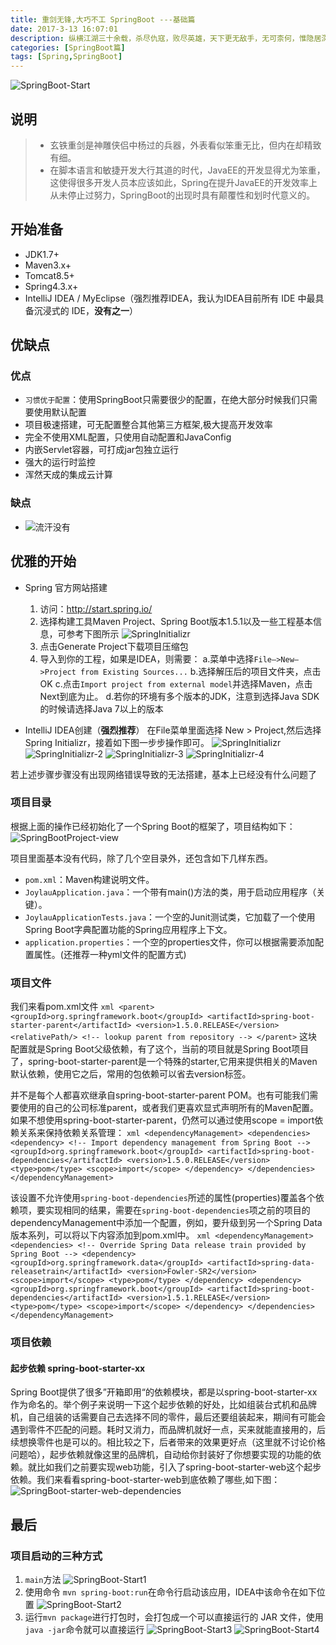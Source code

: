 ```yaml
---
title: 重剑无锋,大巧不工 SpringBoot ---基础篇
date: 2017-3-13 16:07:01
description: 纵横江湖三十余载，杀尽仇寇，败尽英雄，天下更无敌手，无可柰何，惟隐居深谷，以雕为友。呜呼，生平求一敌手而不可得，诚寂寥难堪也。</br>第一柄剑长四尺，锋利无比，剑下石片下写着：「凌厉刚猛，无坚不摧，弱冠前以之与河朔群雄争锋。」</br>第二片石片上没有剑，下面写着：「紫薇软剑，三十岁前所用，误伤义士不祥，悔恨无已，乃弃之深谷。」</br>第三柄武器：「重剑无锋，大巧不工。四十岁前恃之横行天下。」</br>第四柄木剑，石片上文字道：「四十岁之后不滞于物，草木竹石均可为剑。自此精进，渐入无剑胜有剑之境。」
categories: [SpringBoot篇]
tags: [Spring,SpringBoot]
---
```


<!-- more -->
![SpringBoot-Start](//image.joylau.cn/blog/springbootstart.png)

## 说明
> - 玄铁重剑是神雕侠侣中杨过的兵器，外表看似笨重无比，但内在却精致有细。
> - 在脚本语言和敏捷开发大行其道的时代，JavaEE的开发显得尤为笨重，这使得很多开发人员本应该如此，Spring在提升JavaEE的开发效率上从未停止过努力，SpringBoot的出现时具有颠覆性和划时代意义的。

## 开始准备
- JDK1.7+
- Maven3.x+
- Tomcat8.5+
- Spring4.3.x+
- IntelliJ IDEA / MyEclipse（强烈推荐IDEA，我认为IDEA目前所有 IDE 中最具备沉浸式的 IDE，**没有之一**）

## 优缺点

### 优点
- `习惯优于配置`：使用SpringBoot只需要很少的配置，在绝大部分时候我们只需要使用默认配置
- 项目极速搭建，可无配置整合其他第三方框架,极大提高开发效率
- 完全不使用XML配置，只使用自动配置和JavaConfig
- 内嵌Servlet容器，可打成jar包独立运行
- 强大的运行时监控
- 浑然天成的集成云计算


### 缺点
- ![流汗](//tb2.bdstatic.com/tb/editor/images/face/i_f10.png?t=20140803)没有

## 优雅的开始
- Spring 官方网站搭建
    1. 访问：http://start.spring.io/
    2. 选择构建工具Maven Project、Spring Boot版本1.5.1以及一些工程基本信息，可参考下图所示
        ![SpringInitializr](//image.joylau.cn/blog/SpringInitializr.png)
    3. 点击Generate Project下载项目压缩包
    4. 导入到你的工程，如果是IDEA，则需要：
       a.菜单中选择`File–>New–>Project from Existing Sources...`
       b.选择解压后的项目文件夹，点击OK
       c.点击`Import project from external model`并选择Maven，点击Next到底为止。
       d.若你的环境有多个版本的JDK，注意到选择Java SDK的时候请选择Java 7以上的版本
       
       
- IntelliJ IDEA创建（**强烈推荐**）
在File菜单里面选择 New > Project,然后选择Spring Initializr，接着如下图一步步操作即可。
![SpringInitializr](//image.joylau.cn/blog/SpringInitializr-IDEA.png)
![SpringInitializr-2](//image.joylau.cn/blog/SpringInitializr-IDEA-2.png)
![SpringInitializr-3](//image.joylau.cn/blog/SpringInitializr-IDEA-3.png)
![SpringInitializr-4](//image.joylau.cn/blog/SpringInitializr-IDEA-4.png)

若上述步骤步骤没有出现网络错误导致的无法搭建，基本上已经没有什么问题了

### 项目目录
根据上面的操作已经初始化了一个Spring Boot的框架了，项目结构如下：
![SpringBootProject-view](//image.joylau.cn/blog/SpringBootProject-view.png)

项目里面基本没有代码，除了几个空目录外，还包含如下几样东西。
- `pom.xml`：Maven构建说明文件。
- `JoylauApplication.java`：一个带有main()方法的类，用于启动应用程序（关键）。
- `JoylauApplicationTests.java`：一个空的Junit测试类，它加载了一个使用Spring Boot字典配置功能的Spring应用程序上下文。
- `application.properties`：一个空的properties文件，你可以根据需要添加配置属性。(还推荐一种yml文件的配置方式)

### 项目文件
我们来看pom.xml文件
    ``` xml
        <parent>
            <groupId>org.springframework.boot</groupId>
            <artifactId>spring-boot-starter-parent</artifactId>
            <version>1.5.0.RELEASE</version>
            <relativePath/> <!-- lookup parent from repository -->
        </parent>
    ```
这块配置就是Spring Boot父级依赖，有了这个，当前的项目就是Spring Boot项目了，spring-boot-starter-parent是一个特殊的starter,它用来提供相关的Maven默认依赖，使用它之后，常用的包依赖可以省去version标签。


并不是每个人都喜欢继承自spring-boot-starter-parent POM。也有可能我们需要使用的自己的公司标准parent，或者我们更喜欢显式声明所有的Maven配置。
如果不想使用spring-boot-starter-parent，仍然可以通过使用scope = import依赖关系来保持依赖关系管理：
    ``` xml
        <dependencyManagement>
             <dependencies>
                <dependency>
                    <!-- Import dependency management from Spring Boot -->
                    <groupId>org.springframework.boot</groupId>
                    <artifactId>spring-boot-dependencies</artifactId>
                    <version>1.5.0.RELEASE</version>
                    <type>pom</type>
                    <scope>import</scope>
                </dependency>
            </dependencies>
        </dependencyManagement>
    ```
    
该设置不允许使用`spring-boot-dependencies`所述的属性(properties)覆盖各个依赖项，要实现相同的结果，需要在`spring-boot-dependencies`项之前的项目的dependencyManagement中添加一个配置，例如，要升级到另一个Spring Data版本系列，可以将以下内容添加到pom.xml中。
    ``` xml
    <dependencyManagement>
        <dependencies>
            <!-- Override Spring Data release train provided by Spring Boot -->
            <dependency>
                <groupId>org.springframework.data</groupId>
                <artifactId>spring-data-releasetrain</artifactId>
                <version>Fowler-SR2</version>
                <scope>import</scope>
                <type>pom</type>
            </dependency>
            <dependency>
                <groupId>org.springframework.boot</groupId>
                <artifactId>spring-boot-dependencies</artifactId>
                <version>1.5.1.RELEASE</version>
                <type>pom</type>
                <scope>import</scope>
            </dependency>
        </dependencies>
    </dependencyManagement>
    ```
    
    
### 项目依赖
#### 起步依赖 spring-boot-starter-xx
Spring Boot提供了很多”开箱即用“的依赖模块，都是以spring-boot-starter-xx作为命名的。举个例子来说明一下这个起步依赖的好处，比如组装台式机和品牌机，自己组装的话需要自己去选择不同的零件，最后还要组装起来，期间有可能会遇到零件不匹配的问题。耗时又消力，而品牌机就好一点，买来就能直接用的，后续想换零件也是可以的。相比较之下，后者带来的效果更好点（这里就不讨论价格问题哈），起步依赖就像这里的品牌机，自动给你封装好了你想要实现的功能的依赖。就比如我们之前要实现web功能，引入了spring-boot-starter-web这个起步依赖。我们来看看spring-boot-starter-web到底依赖了哪些,如下图：
![SpringBoot-starter-web-dependencies](//image.joylau.cn/blog/SpringBoot-starter-web-dependencies.png)


## 最后
### 项目启动的三种方式
1. `main`方法
![SpringBoot-Start1](//image.joylau.cn/blog/SpringBoot-Start1.png)
2. 使用命令 `mvn spring-boot:run`在命令行启动该应用，IDEA中该命令在如下位置
![SpringBoot-Start2](//image.joylau.cn/blog/SpringBoot-Start2.png)
3. 运行`mvn package`进行打包时，会打包成一个可以直接运行的 JAR 文件，使用`java -jar`命令就可以直接运行
![SpringBoot-Start3](//image.joylau.cn/blog/SpringBoot-Start3.png)
![SpringBoot-Start4](//image.joylau.cn/blog/SpringBoot-Start4.png)